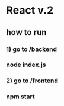 # React v.2

## how to run

### 1) go to /backend
### node index.js

### 2) go to /frontend
### npm start 